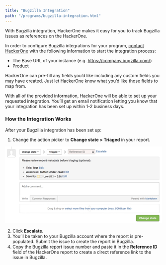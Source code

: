 ```yaml
---
title: "Bugzilla Integration"
path: "/programs/bugzilla-integration.html"
---
```


With Bugzilla integration, HackerOne makes it easy for you to track Bugzilla issues as references on the HackerOne.

In order to configure Bugzilla integrations for your program, [contact HackerOne](https://support.hackerone.com/hc/en-us/requests/new) with the following information to start the integration process:

  - The Base URL of your instance (e.g. https://company.bugzilla.com/)
  - Product

HackerOne can pre-fill any fields you’d like including any custom fields you may have created. Just let HackerOne know what you’d like those fields to map from.

With all of the provided information, HackerOne will be able to set up your requested integration. You’ll get an email notification letting you know that your integration has been set up within 1-2 business days.

### How the Integration Works
After your Bugzilla integration has been set up:
1. Change the action picker to **Change state > Triaged** in your report. 

![integrations](./images/integrations.png)

2. Click **Escalate**.
3. You’ll be taken to your Bugzilla account where the report is pre-populated. Submit the issue to create the report in Bugzilla.
4. Copy the Bugzilla report issue number and paste it in the **Reference ID** field of the HackerOne report to create a direct reference link to the issue in Bugzilla.  
